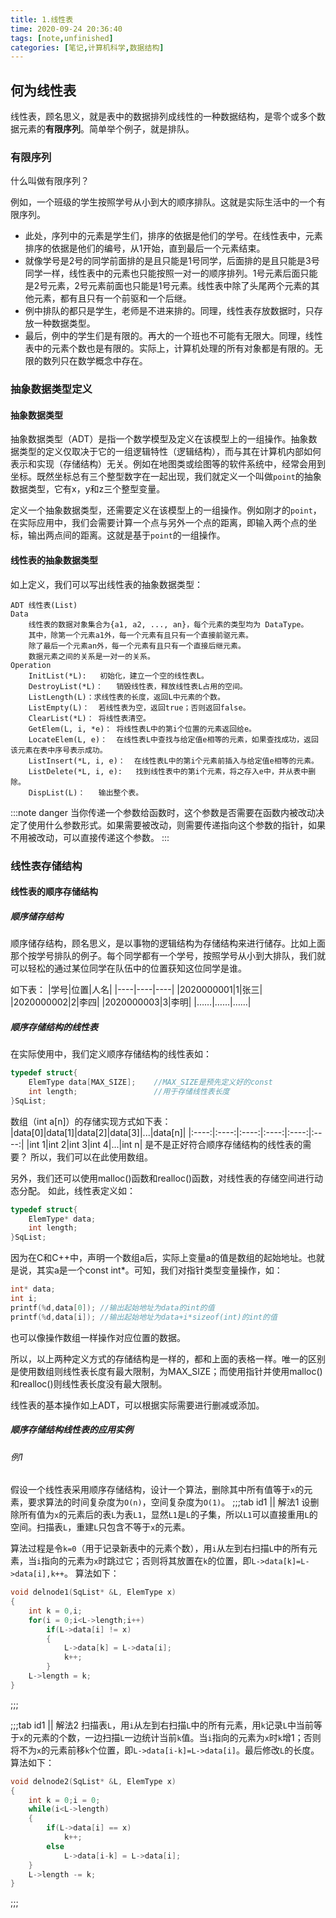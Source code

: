 ```yaml
---
title: 1.线性表
time: 2020-09-24 20:36:40
tags: [note,unfinished]
categories: [笔记,计算机科学,数据结构]
---
```

## 何为线性表
线性表，顾名思义，就是表中的数据排列成线性的一种数据结构，是零个或多个数据元素的**有限序列**。简单举个例子，就是排队。
### 有限序列
什么叫做有限序列？

例如，一个班级的学生按照学号从小到大的顺序排队。这就是实际生活中的一个有限序列。

+ 此处，序列中的元素是学生们，排序的依据是他们的学号。在线性表中，元素排序的依据是他们的编号，从1开始，直到最后一个元素结束。
+ 就像学号是2号的同学前面排的是且只能是1号同学，后面排的是且只能是3号同学一样，线性表中的元素也只能按照一对一的顺序排列。1号元素后面只能是2号元素，2号元素前面也只能是1号元素。线性表中除了头尾两个元素的其他元素，都有且只有一个前驱和一个后继。
+ 例中排队的都只是学生，老师是不进来排的。同理，线性表存放数据时，只存放一种数据类型。
+ 最后，例中的学生们是有限的。再大的一个班也不可能有无限大。同理，线性表中的元素个数也是有限的。实际上，计算机处理的所有对象都是有限的。无限的数列只在数学概念中存在。

### 抽象数据类型定义
#### 抽象数据类型
抽象数据类型（ADT）是指一个数学模型及定义在该模型上的一组操作。抽象数据类型的定义仅取决于它的一组逻辑特性（逻辑结构），而与其在计算机内部如何表示和实现（存储结构）无关。例如在地图类或绘图等的软件系统中，经常会用到坐标。既然坐标总有三个整型数字在一起出现，我们就定义一个叫做`point`的抽象数据类型，它有x，y和z三个整型变量。

定义一个抽象数据类型，还需要定义在该模型上的一组操作。例如刚才的`point`，在实际应用中，我们会需要计算一个点与另外一个点的距离，即输入两个点的坐标，输出两点间的距离。这就是基于`point`的一组操作。

#### 线性表的抽象数据类型
如上定义，我们可以写出线性表的抽象数据类型：
```
ADT 线性表(List)
Data
    线性表的数据对象集合为{a1, a2, ..., an}，每个元素的类型均为 DataType。
    其中，除第一个元素a1外，每一个元素有且只有一个直接前驱元素。
    除了最后一个元素an外，每一个元素有且只有一个直接后继元素。
    数据元素之间的关系是一对一的关系。
Operation
    InitList(*L):   初始化，建立一个空的线性表L。
    DestroyList(*L)：   销毁线性表，释放线性表L占用的空间。
    ListLength(L)：求线性表的长度，返回L中元素的个数。
    ListEmpty(L)：  若线性表为空，返回true；否则返回false。
    ClearList(*L)： 将线性表清空。
    GetElem(L, i, *e)： 将线性表L中的第i个位置的元素返回给e。
    LocateElem(L, e)：  在线性表L中查找与给定值e相等的元素，如果查找成功，返回该元素在表中序号表示成功。
    ListInsert(*L, i, e)：  在线性表L中的第i个元素前插入与给定值e相等的元素。
    ListDelete(*L, i, e):   找到线性表中的第i个元素，将之存入e中，并从表中删除。
    DispList(L)：   输出整个表。
```
:::note danger
当你传递一个参数给函数时，这个参数是否需要在函数内被改动决定了使用什么参数形式。如果需要被改动，则需要传递指向这个参数的指针，如果不用被改动，可以直接传递这个参数。
:::

### 线性表存储结构
#### 线性表的顺序存储结构
##### 顺序储存结构
顺序储存结构，顾名思义，是以事物的逻辑结构为存储结构来进行储存。比如上面那个按学号排队的例子。每个同学都有一个学号，按照学号从小到大排队，我们就可以轻松的通过某位同学在队伍中的位置获知这位同学是谁。

如下表：
|学号|位置|人名|
|----|----|----|
|2020000001|1|张三|
|2020000002|2|李四|
|2020000003|3|李明|
|……|……|……|
##### 顺序存储结构的线性表
在实际使用中，我们定义顺序存储结构的线性表如：
```c
typedef struct{
    ElemType data[MAX_SIZE];    //MAX_SIZE是预先定义好的const
    int length;                 //用于存储线性表长度
}SqList;
```
数组（int a[n]）的存储实现方式如下表：
|data[0]|data[1]|data[2]|data[3]|...|data[n]|
|:----:|:----:|:----:|:----:|:----:|:----:|
|int 1|int 2|int 3|int 4|...|int n|
是不是正好符合顺序存储结构的线性表的需要？
所以，我们可以在此使用数组。

另外，我们还可以使用malloc()函数和realloc()函数，对线性表的存储空间进行动态分配。
如此，线性表定义如：
```c
typedef struct{
    ElemType* data;
    int length;
}SqList;
```
因为在C和C++中，声明一个数组a后，实际上变量a的值是数组的起始地址。也就是说，其实a是一个const int*。可知，我们对指针类型变量操作，如：
```c
int* data;
int i;
printf(%d,data[0]); //输出起始地址为data的int的值
printf(%d,data[i]); //输出起始地址为data+i*sizeof(int)的int的值
```
也可以像操作数组一样操作对应位置的数据。

所以，以上两种定义方式的存储结构是一样的，都和上面的表格一样。唯一的区别是使用数组则线性表长度有最大限制，为MAX_SIZE；而使用指针并使用malloc()和realloc()则线性表长度没有最大限制。

线性表的基本操作如上ADT，可以根据实际需要进行删减或添加。

##### 顺序存储结构线性表的应用实例
###### 例1
假设一个线性表采用顺序存储结构，设计一个算法，删除其中所有值等于`x`的元素，要求算法的时间复杂度为`O(n)`，空间复杂度为`O(1)`。
;;;tab id1 || 解法1
设删除所有值为`x`的元素后的表`L`为表`L1`，显然`L1`是`L`的子集，所以`L1`可以直接重用`L`的空间。扫描表`L`，重建`L`只包含不等于`x`的元素。

算法过程是令`k=0`（用于记录新表中的元素个数），用`i`从左到右扫描`L`中的所有元素，当`i`指向的元素为`x`时跳过它；否则将其放置在`k`的位置，即`L->data[k]=L->data[i],k++`。
算法如下：
```c
void delnode1(SqList* &L, ElemType x)
{
    int k = 0,i;
    for(i = 0;i<L->length;i++)
        if(L->data[i] != x)
        {
            L->data[k] = L->data[i];
            k++;
        }
    L->length = k;
}
```
;;;

;;;tab id1 || 解法2
扫描表`L`，用`i`从左到右扫描`L`中的所有元素，用`k`记录`L`中当前等于`x`的元素的个数，一边扫描`L`一边统计当前`k`值。当`i`指向的元素为`x`时`k`增1；否则将不为`x`的元素前移`k`个位置，即`L->data[i-k]=L->data[i]`。最后修改`L`的长度。
算法如下：
```c
void delnode2(SqList* &L, ElemType x)
{
    int k = 0;i = 0;
    while(i<L->length)
    {
        if(L->data[i] == x)
            k++;
        else
            L->data[i-k] = L->data[i];
    }
    L->length -= k;
}
```
;;;

